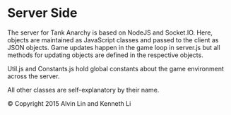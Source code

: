 Server Side
========
The server for Tank Anarchy is based on NodeJS and Socket.IO. Here, objects
are maintained as JavaScript classes and passed to the client as JSON objects.
Game updates happen in the game loop in server.js but all methods for updating
objects are defined in the respective objects.

Util.js and Constants.js hold global constants about the game environment
across the server.

All other classes are self-explanatory by their name.

&copy; Copyright 2015 Alvin Lin and Kenneth Li
